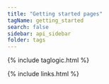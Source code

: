 ```yaml
---
title: "Getting started pages"
tagName: getting_started
search: false
sidebar: api_sidebar
folder: tags
---
```

{% include taglogic.html %}

{% include links.html %}
